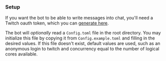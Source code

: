 ### Setup

If you want the bot to be able to write messages into chat, you'll need a Twitch oauth token, which you can [generate here](https://twitchapps.com/tmi/).

The bot will _optionally_ read a `Config.toml` file in the root directory. You may initialize this file by copying it from `Config.example.toml` and filling in the desired values. If this file doesn't exist, default values are used, such as an anonymous login to twitch and concurrency equal to the number of logical cores available.
